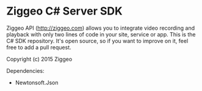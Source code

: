 Ziggeo C# Server SDK
=========================

Ziggeo API (http://ziggeo.com) allows you to integrate video recording and playback with only
two lines of code in your site, service or app. This is the C# SDK repository. It's open source,
so if you want to improve on it, feel free to add a pull request.

Copyright (c) 2015 Ziggeo

Dependencies:
- Newtonsoft.Json